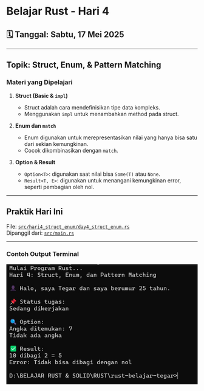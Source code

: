 # Belajar Rust - Hari 4

## 🗓 Tanggal: Sabtu, 17 Mei 2025
---

## Topik: Struct, Enum, & Pattern Matching

### Materi yang Dipelajari

1. **Struct (Basic & `impl`)**
   - Struct adalah cara mendefinisikan tipe data kompleks.
   - Menggunakan `impl` untuk menambahkan method pada struct.

2. **Enum dan `match`**
   - Enum digunakan untuk merepresentasikan nilai yang hanya bisa satu dari sekian kemungkinan.
   - Cocok dikombinasikan dengan `match`.

3. **Option & Result**
   - `Option<T>`: digunakan saat nilai bisa `Some(T)` atau `None`.
   - `Result<T, E>`: digunakan untuk menangani kemungkinan error, seperti pembagian oleh nol.

---

## Praktik Hari Ini

File: [`src/hari4_struct_enum/day4_struct_enum.rs`](./src/hari4_struct_enum/day4_struct_enum.rs)  
Dipanggil dari: [`src/main.rs`](./src/main.rs)

---

### Contoh Output Terminal

![Output Hari 4](./assets/day4.jpeg)